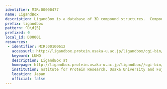 ```yaml
---
identifier: MIR:00000477
name: LigandBox
description: LigandBox is a database of 3D compound structures.  Compound information is collected from the catalogues of various commercial suppliers, with approved drugs and biochemical compounds taken from KEGG and PDB databases. Each chemical compound in the database has several 3D conformers with hydrogen atoms and atomic charges, which are ready to be docked into receptors using docking programs. Various physical properties, such as aqueous solubility (LogS) and carcinogenicity have also been calculated to characterize the ADME-Tox properties of the compounds.
prefix: ligandbox
pattern: ^D\d{5}
prefixed: 0
local_id: D00001
resources:
 - identifier: MIR:00100612
   accessurl: http://ligandbox.protein.osaka-u.ac.jp/ligandbox/cgi-bin/liginf.cgi?id=${lid}
   keyword: LUMO
   description: LigandBox at
   homepage: http://ligandbox.protein.osaka-u.ac.jp/ligandbox//cgi-bin/index.cgi?LANG=en
   institution: nstitute for Protein Research, Osaka University and Fujitsu Kyushu R&amp;D Center, Life Science Systems Dept., Fujitsu
   location: Japan
   official: false
---
```


